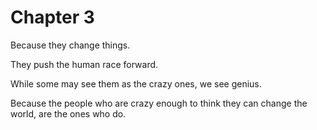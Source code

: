 # Chapter 3

Because they change things.

They push the human race forward.

While some may see them as the crazy ones,
we see genius.

Because the people who are crazy enough to think
they can change the world, are the ones who do.
